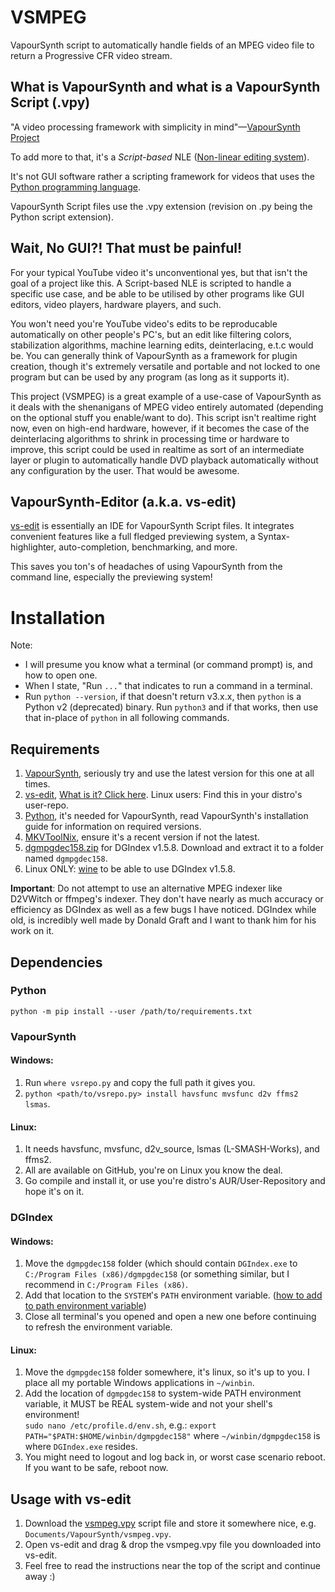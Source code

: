 # VSMPEG

VapourSynth script to automatically handle fields of an MPEG video file to return a Progressive CFR video stream.

## What is VapourSynth and what is a VapourSynth Script (.vpy)

"A video processing framework with simplicity in mind"—[VapourSynth Project](https://github.com/vapoursynth/vapoursynth)

To add more to that, it's a *Script-based* NLE ([Non-linear editing system](https://wikipedia.org/wiki/Non-linear_editing_system)).

It's not GUI software rather a scripting framework for videos that uses the [Python programming language](https://wikipedia.org/wiki/Python_(programming_language)).

VapourSynth Script files use the .vpy extension (revision on .py being the Python script extension).

## Wait, No GUI?! That must be painful!

For your typical YouTube video it's unconventional yes, but that isn't the goal of a project like this. A Script-based NLE is scripted to handle a specific use case, and be able to be utilised by other programs like GUI editors, video players, hardware players, and such.

You won't need you're YouTube video's edits to be reproducable automatically on other people's PC's, but an edit like filtering colors, stabilization algorithms, machine learning edits, deinterlacing, e.t.c would be. You can generally think of VapourSynth as a framework for plugin creation, though it's extremely versatile and portable and not locked to one program but can be used by any program (as long as it supports it).

This project (VSMPEG) is a great example of a use-case of VapourSynth as it deals with the shenanigans of MPEG video entirely automated (depending on the optional stuff you enable/want to do). This script isn't realtime right now, even on high-end hardware, however, if it becomes the case of the deinterlacing algorithms to shrink in processing time or hardware to improve, this script could be used in realtime as sort of an intermediate layer or plugin to automatically handle DVD playback automatically without any configuration by the user. That would be awesome.

## VapourSynth-Editor (a.k.a. vs-edit)

[vs-edit](https://forum.doom9.org/showthread.php?t=170965) is essentially an IDE for VapourSynth Script files. It integrates convenient features like a full fledged previewing system, a Syntax-highlighter, auto-completion, benchmarking, and more.

This saves you ton's of headaches of using VapourSynth from the command line, especially the previewing system!

# Installation

Note:

- I will presume you know what a terminal (or command prompt) is, and how to open one.
- When I state, "Run `...`" that indicates to run a command in a terminal.
- Run `python --version`, if that doesn't return v3.x.x, then `python` is a Python v2 (deprecated) binary. Run `python3` and if that works, then use that in-place of `python` in all following commands.

## Requirements

1. [VapourSynth](http://vapoursynth.com), seriously try and use the latest version for this one at all times.
2. [vs-edit](https://forum.doom9.org/showthread.php?t=170965), [What is it? Click here](#vapoursynth-editor-aka-vs-edit). Linux users: Find this in your distro's user-repo.
3. [Python](https://python.org), it's needed for VapourSynth, read VapourSynth's installation guide for information on required versions.
4. [MKVToolNix](https://mkvtoolnix.download), ensure it's a recent version if not the latest.
5. [dgmpgdec158.zip](http://rationalqm.us/dgmpgdec/dgmpgdec.html) for DGIndex v1.5.8. Download and extract it to a folder named `dgmpgdec158`.
6. Linux ONLY: [wine](https://winehq.org) to be able to use DGIndex v1.5.8.

**Important**: Do not attempt to use an alternative MPEG indexer like D2VWitch or ffmpeg's indexer. They don't have nearly as much accuracy or efficiency as DGIndex as well as a few bugs I have noticed. DGIndex while old, is incredibly well made by Donald Graft and I want to thank him for his work on it.

## Dependencies

### Python

`python -m pip install --user /path/to/requirements.txt`

### VapourSynth

#### Windows:

1. Run `where vsrepo.py` and copy the full path it gives you.
2. `python <path/to/vsrepo.py> install havsfunc mvsfunc d2v ffms2 lsmas`.

#### Linux:

1. It needs havsfunc, mvsfunc, d2v_source, lsmas (L-SMASH-Works), and ffms2.
2. All are available on GitHub, you're on Linux you know the deal.
3. Go compile and install it, or use you're distro's AUR/User-Repository and hope it's on it.

### DGIndex

#### Windows:

1. Move the `dgmpgdec158` folder (which should contain `DGIndex.exe` to `C:/Program Files (x86)/dgmpgdec158` (or something similar, but I recommend in `C:/Program Files (x86)`.
2. Add that location to the `SYSTEM`'s `PATH` environment variable. ([how to add to path environment variable](https://helpdeskgeek.com/windows-10/add-windows-path-environment-variable/))
3. Close all terminal's you opened and open a new one before continuing to refresh the environment variable.

#### Linux:

1. Move the `dgmpgdec158` folder somewhere, it's linux, so it's up to you. I place all my portable Windows applications in `~/winbin`.
2. Add the location of `dgmpgdec158` to system-wide PATH environment variable, it MUST be REAL system-wide and not your shell's environment!  
`sudo nano /etc/profile.d/env.sh`, e.g.: `export PATH="$PATH:$HOME/winbin/dgmpgdec158"` where `~/winbin/dgmpgdec158` is where `DGIndex.exe` resides.
3. You might need to logout and log back in, or worst case scenario reboot. If you want to be safe, reboot now.

## Usage with vs-edit

1. Download the [vsmpeg.vpy](vsmpeg.vpy) script file and store it somewhere nice, e.g. `Documents/VapourSynth/vsmpeg.vpy`.
2. Open vs-edit and drag & drop the vsmpeg.vpy file you downloaded into vs-edit.
3. Feel free to read the instructions near the top of the script and continue away :)
